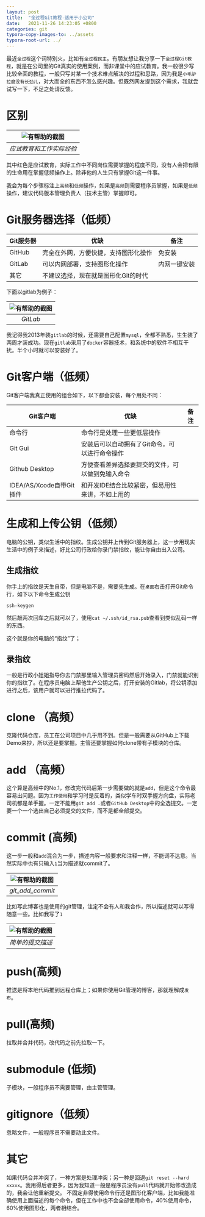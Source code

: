```yaml
---
layout: post
title:  "全过程Git教程-适用于小公司"
date:   2021-11-26 14:23:05 +0800
categories: git
typora-copy-images-to: ../assets
typora-root-url: ../
---
```


最近`全过程`这个词特别火，比如有`全过程民主`。有朋友想让我分享一下`全过程Git教程`，就是在公司里的Git真实的使用案例，而非课堂中的应试教育。我一般很少写比较全面的教程，一般只写对某一个技术难点解决的过程和思路，因为我是`小毛驴拉磨没有长劲儿`，对大而全的东西不怎么感兴趣。但既然网友提到这个需求，我就尝试写一下，不足之处请反馈。

# 区别

| ![有帮助的截图](/assets/git_wave.png) |
| :----------------------------------------: |
|          *应试教育和工作实际经验*          |

其中红色是应试教育，实际工作中不同岗位需要掌握的程度不同，没有人会把有限的生命用在掌握低频操作上。除非他的人生只有掌握Git这一件事。

我会为每个步骤标注上`高频`和`低频`操作，如果是`高频`则需要程序员掌握，如果是`低频`操作，建议代码版本管理负责人（技术主管）掌握即可。


# Git服务器选择（低频）

| Git服务器 | 优缺                                 | 备注         |
| --------- | ------------------------------------ | ------------ |
| GitHub    | 完全在外网，方便快捷，支持图形化操作 | 免安装       |
| GitLab    | 可以内网部署，支持图形化操作         | 内网一键安装 |
| 其它      | 不建议选择，现在就是图形化Git的时代  |              |

下面以gitlab为例子：

| ![有帮助的截图](/assets/gitlab.png) |
| :----------------------------------------: |
|          *GitLab*          |

我记得我2013年装`gitlab`的时候，还需要自己配置`mysql`，全都不熟悉，生生装了两周才装成功。现在`gitlab`采用了`docker`容器技术，和系统中的软件不相互干扰。半个小时就可以安装好了。

# Git客户端（低频）

Git客户端我真正使用的组合如下，以下都会安装，每个用处不同：

| Git客户端                | 优缺                                             | 备注 |
| ------------------------ | ------------------------------------------------ | ---- |
| 命令行                   | 命令行是处理一些更低层操作                       |      |
| Git Gui                  | 安装后可以自动拥有了Git命令，可以进行命令操作    |      |
| Github Desktop           | 方便查看差异选择要提交的文件，可以做到免输入命令 |      |
| IDEA/AS/Xcode自带Git插件 | 和开发IDE结合比较紧密，但易用性来讲，不如上用的  |      |


# 生成和上传公钥（低频）

电脑的公钥，类似生活中的指纹。生成公钥并上传到Git服务器上，这一步用现实生活中的例子来描述，好比公司行政给你录门禁指纹，能让你自由出入公司。

## 生成指纹
你手上的指纹是天生自带，但是电脑不是，需要先生成。在`桌面`右击打开Git命令行，如下以下命令生成公钥
```
ssh-keygen
```
然后敲两次回车之后就可以了，使用`cat ~/.ssh/id_rsa.pub`查看到类似乱码一样的东西。

这个就是你的电脑的“指纹”了；

## 录指纹
一般是行政小姐姐指导你去门禁那里输入管理员密码然后开始录入，门禁就能识别你的指纹了。在程序员电脑上帮他生产公钥之后，打开安装的Gitlab，将公钥添加进行之后，该用户就可以进行推拉代码了。

# clone （高频）
克隆代码仓库，员工在公司项目中几乎用不到。但是一般需要从GitHub上下载Demo来抄，所以还是要掌握。主管还要掌握如何clone带有子模块的仓库。

# add （高频）
这个算是高频中的No.1，修改完代码后第一步需要做的就是`add`，但是这个命令最容易出问题。因为`工作使用`和学习时是反着的，类似学车时双手握方向盘，实际老司机都是单手握。一定不能用`git add .`或者`GitHub Desktop`中的全选提交。一定要一个一个选出自己必须提交的文件，而不是都全部提交。

# commit (高频)
这一步一般和`add`混合为一步，描述内容一般要求和注释一样，不能词不达意。当然实际中也有只输入`1`当为描述就commit了。

| ![有帮助的截图](/assets/git_add_commit.png) |
| :----------------------------------------: |
|          *git_add_commit*          |


比如写此博客也是使用的git管理，注定不会有人和我合作，所以描述就可以写得随意一些。比如我写了`1`

| ![有帮助的截图](/assets/git_commit_1.png) |
| :----------------------------------------: |
|          *简单的提交描述*          |

# push(高频)
推送是将本地代码推到远程仓库上；如果你使用Git管理的博客，那就理解成`发布`。

# pull(高频)
拉取并合并代码，改代码之前先拉取一下。

# submodule (低频)
子模块，一般程序员不需要管理，由主管管理。

# gitignore（低频）
忽略文件，一般程序员不需要动此文件。

# 其它
如果代码合并冲突了，一种方案是处理冲突；另一种是回退`git reset --hard xxxxx`。我用得后者更多，因为我知道一般是程序员没有`pull`代码就开始修改造成的，我会让他重新提交。
不固定非得使用命令行还是图形化客户端，比如我能准确使用上面描述的每个命令，但在工作中也不会全部使用命令，40%使用命令，60%使用图形化，两者相结合。
